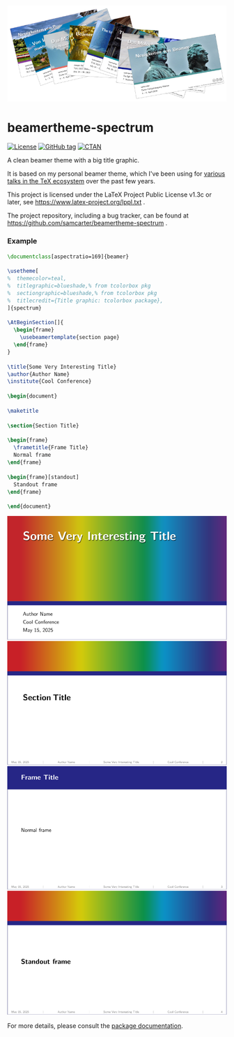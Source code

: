 ![](https://raw.githubusercontent.com/samcarter/samcarter/main/ressouces/talks.png)

# beamertheme-spectrum

[![License](https://img.shields.io/github/license/samcarter/beamertheme-spectrum.svg?color=blue)](https://www.latex-project.org/lppl.txt)
[![GitHub tag](https://img.shields.io/github/tag/samcarter/beamertheme-spectrum.svg?label=current%20version&color=blue)](https://github.com/samcarter/beamertheme-spectrum/releases/latest)
[![CTAN](https://img.shields.io/ctan/v/beamertheme-spectrum.svg?color=blue)](https://ctan.org/pkg/beamertheme-spectrum)

A clean beamer theme with a big title graphic.

It is based on my personal beamer theme, which I've been using for [various talks in the TeX ecosystem](https://github.com/samcarter\#tex-talks) over the past few years.

This project is licensed under the LaTeX Project Public License v1.3c or later, see https://www.latex-project.org/lppl.txt .

The project repository, including a bug tracker, can be found at https://github.com/samcarter/beamertheme-spectrum .

### Example

```latex
\documentclass[aspectratio=169]{beamer}

\usetheme[
%  themecolor=teal,
%  titlegraphic=blueshade,% from tcolorbox pkg
%  sectiongraphic=blueshade,% from tcolorbox pkg
%  titlecredit={Title graphic: tcolorbox package},
]{spectrum}

\AtBeginSection[]{
  \begin{frame}
    \usebeamertemplate{section page}
  \end{frame}
}

\title{Some Very Interesting Title}
\author{Author Name}
\institute{Cool Conference}

\begin{document}

\maketitle

\section{Section Title}

\begin{frame}
  \frametitle{Frame Title}
  Normal frame
\end{frame}

\begin{frame}[standout]
  Standout frame
\end{frame}

\end{document}
```

![](https://raw.githubusercontent.com/samcarter/beamertheme-spectrum/main/example/beamertheme-spectrum-example-1.png) 
![](https://raw.githubusercontent.com/samcarter/beamertheme-spectrum/main/example/beamertheme-spectrum-example-2.png) 
![](https://raw.githubusercontent.com/samcarter/beamertheme-spectrum/main/example/beamertheme-spectrum-example-3.png) 
![](https://raw.githubusercontent.com/samcarter/beamertheme-spectrum/main/example/beamertheme-spectrum-example-4.png) 

For more details, please consult the [package documentation](https://github.com/samcarter/beamertheme-spectrum/blob/main/DOCUMENTATION.pdf).
